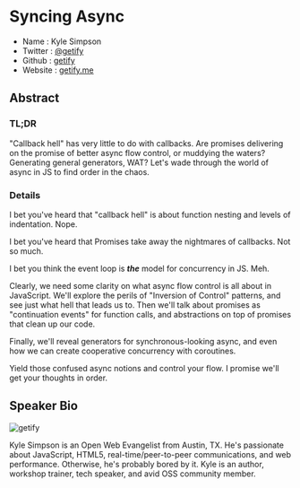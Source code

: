 # Syncing Async

* Name      : Kyle Simpson
* Twitter   : [@getify](http://twitter.com/getify)
* Github    : [getify](http://github.com/getify)
* Website   : [getify.me](http://getify.me)

## Abstract

### TL;DR
"Callback hell" has very little to do with callbacks. Are promises delivering on the promise of better async flow control, or muddying the waters? Generating general generators, WAT? Let's wade through the world of async in JS to find order in the chaos.

### Details
I bet you've heard that "callback hell" is about function nesting and levels of indentation. Nope.

I bet you've heard that Promises take away the nightmares of callbacks. Not so much.

I bet you think the event loop is ***the*** model for concurrency in JS. Meh.

Clearly, we need some clarity on what async flow control is all about in JavaScript. We'll explore the perils of "Inversion of Control" patterns, and see just what hell that leads us to. Then we'll talk about promises as "continuation events" for function calls, and abstractions on top of promises that clean up our code.

Finally, we'll reveal generators for synchronous-looking async, and even how we can create cooperative concurrency with coroutines.

Yield those confused async notions and control your flow. I promise we'll get your thoughts in order.

## Speaker Bio

![getify](kylesimpson.jpg)

Kyle Simpson is an Open Web Evangelist from Austin, TX. He's passionate about JavaScript, HTML5, real-time/peer-to-peer communications, and web performance. Otherwise, he's probably bored by it. Kyle is an author, workshop trainer, tech speaker, and avid OSS community member.
